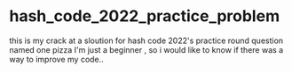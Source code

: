 # hash_code_2022_practice_problem
this is my crack at a sloution for hash code 2022's practice round question named one pizza 
I'm just a beginner , so i would like to know if there was a way to improve my code..
